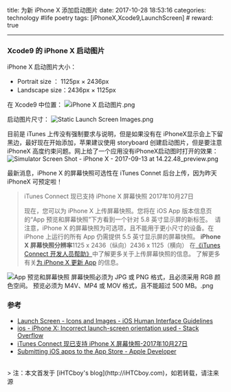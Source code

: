 title: 为新 iPhone X 添加启动图片
date: 2017-10-28 18:53:16
categories: technology #life poetry
tags: [iPhoneX,Xcode9,LaunchScreen]  # <!--more-->
reward: true

---

###  Xcode9 的 iPhone X 启动图片

iPhone X 启动图片大小：
- Portrait size ： 1125px × 2436px
- Landscape size：2436px × 1125px

<!--more-->

在 Xcode9 中位置：
![ iPhone X 启动图片.png](http://upload-images.jianshu.io/upload_images/99517-0b378a8a1b288922.png?imageMogr2/auto-orient/strip%7CimageView2/2/w/1240)

启动图片尺寸：
![Static Launch Screen Images.png](http://upload-images.jianshu.io/upload_images/99517-54f5aa681f02debf.png?imageMogr2/auto-orient/strip%7CimageView2/2/w/1240)

目前是 iTunes 上传没有强制要求与说明，但是如果没有在 iPhoneX显示会上下留黑边，最好现在开始添加，苹果建议使用 storyboard 创建启动图片，但是要注意 iPhoneX 高度约束问题。网上给了一个应用没有iPhoneX启动图时打开的效果：
![Simulator Screen Shot - iPhone X - 2017-09-13 at 14.22.48_preview.png](http://upload-images.jianshu.io/upload_images/99517-3462692818a500cf.png?imageMogr2/auto-orient/strip%7CimageView2/2/w/250)

最新消息，iPhone X 的屏幕快照可选性在 iTunes Connet 后台上传，因为昨天 iPhoneX 可预定啦！

>iTunes Connect 现已支持 iPhone X 屏幕快照
2017年10月27日
>
>现在，您可以为 iPhone X 上传屏幕快照。您将在 iOS App 版本信息页的“App 预览和屏幕快照”下方看到一个针对 5.8 英寸显示屏的新标签。 
请注意，iPhone X 的屏幕快照为可选项，且不能用于更小尺寸的设备。在 iPhone 上运行的所有 App 仍需提供 5.5 英寸显示屏的屏幕快照。
**iPhone X 屏幕快照分辨率**1125 x 2436（纵向）2436 x 1125（横向）
在[《iTunes Connect 开发人员帮助》](https://help.apple.com/itunes-connect/developer/#/devd1093d90d)中了解更多关于上传屏幕快照的信息。
了解更多有关[为 iPhone X 更新 App](https://developer.apple.com/cn/ios/update-apps-for-iphone-x/) 的信息。


![App 预览和屏幕快照 屏幕快照必须为 JPG 或 PNG 格式，且必须采用 RGB 颜色空间。 预览必须为 M4V、MP4 或 MOV 格式，且不能超过 500 MB。.png](http://upload-images.jianshu.io/upload_images/99517-51d67b38d790f9d8.png?imageMogr2/auto-orient/strip%7CimageView2/2/w/840)


### 参考
- [Launch Screen - Icons and Images - iOS Human Interface Guidelines](https://developer.apple.com/ios/human-interface-guidelines/icons-and-images/launch-screen/)
- [ios - iPhone X: Incorrect launch-screen orientation used - Stack Overflow](https://stackoverflow.com/questions/46263795/iphone-x-incorrect-launch-screen-orientation-used)
- [iTunes Connect 现已支持 iPhone X 屏幕快照-2017年10月27日](https://itunespartner.apple.com/cn/apps/news/5993372)
- [Submitting iOS apps to the App Store - Apple Developer](https://developer.apple.com/ios/submit/)


<br>
> 注：本文首发于 [iHTCboy's blog](http://iHTCboy.com)，如若转载，请注来源


